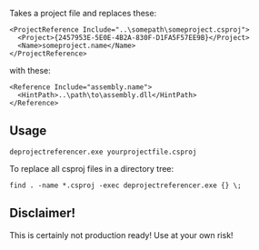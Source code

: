 Takes a project file and replaces these:

	<ProjectReference Include="..\somepath\someproject.csproj">
      <Project>{2457953E-5E0E-4B2A-830F-D1FA5F57EE9B}</Project>
      <Name>someproject.name</Name>
    </ProjectReference>

with these:

    <Reference Include="assembly.name">
      <HintPath>..\path\to\assembly.dll</HintPath>
    </Reference>

Usage
----------------------

	deprojectreferencer.exe yourprojectfile.csproj

To replace all csproj files in a directory tree:

	find . -name *.csproj -exec deprojectreferencer.exe {} \;
	
Disclaimer!
----------------------

This is certainly not production ready! Use at your own risk!